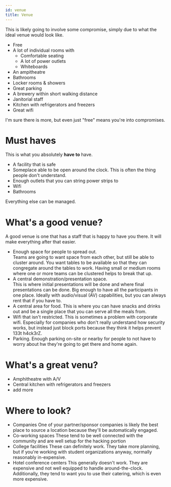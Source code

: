 ```yaml
---
id: venue 
title: Venue
---
```


This is likely going to involve some compromise, simply due to what the ideal venue would look like.

* Free
* A lot of individual rooms with
  * Comfortable seating
  * A lot of power outlets
  * Whiteboards 
* An ampitheatre
* Bathrooms
* Locker rooms & showers
* Great parking
* A brewery within short walking distance
* Janitorial staff
* Kitchen with refrigerators and freezers
* Great wifi

I'm sure there is more, but even just "free" means you're into compromises.

# Must haves

This is what you absolutely **have to** have.

* A facility that is safe 
* Someplace able to be open around the clock.  This is often the thing people don't understand.
* Enough outlets that you can string power strips to
* Wifi
* Bathrooms

Everything else can be managed.

# What's a good venue?

A good venue is one that has a staff that is happy to have you there.  It will make everything after that easier.

* Enough space for people to spread out.  
  Teams are going to want space from each other, but still be able to cluster around.  You want tables to be available so that they can congregate around the tables to work.
  Having small or medium rooms where one or more teams can be clustered helps to break that up.
* A central demonstration/presentation space.  
  This is where initial presentations will be done and where final presentations can be done.  Big enough to have all the participants in one place.  Ideally with audio/visual (AV) capabilities, but you can always rent that if you have to.
* A central area for food.
  This is where you can have snacks and drinks out and be a single place that you can serve all the meals from.
* Wifi that isn't restricted.
  This is sometimes a problem with corporate wifi.  Especially for companies who don't really understand how security works, but instead just block ports because they think it helps prevent 133t h4ck3rZ.
* Parking.
  Enough parking on-site or nearby for people to not have to worry about hw they're going to get there and home again.

# What's a great venu?

* Amphitheatre with A/V
* Central kitchen with refrigerators and freezers
* add more

# Where to look?

* Companies
  One of your partner/sponsor companies is likely the best place to source a location because they'll be automatically engaged.
* Co-working spaces
  These tend to be well connected with the community and are well setup for the hacking portion
* College facilities
  These can definitely work.  They take more planning, but if you're working with student organizations anyway, normally reasonably in-expensive.
* Hotel conference centers
  This generally doesn't work.  They are expensive and not well equipped to handle around-the-clock.  Additionally, they tend to want you to use their catering, which is even more expensive.

